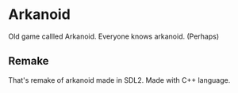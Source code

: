 # Arkanoid
Old game callled Arkanoid. Everyone knows arkanoid. (Perhaps)

## Remake

That's remake of arkanoid made in SDL2. Made with C++ language. 
